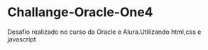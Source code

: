 # Challange-Oracle-One4
Desafio realizado no curso da Oracle e Alura.Utilizando html,css e javascript
